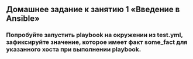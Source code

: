 ## Домашнее задание к занятию 1 «Введение в Ansible»
### Попробуйте запустить playbook на окружении из test.yml, зафиксируйте значение, которое имеет факт some_fact для указанного хоста при выполнении playbook.

